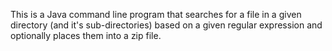 This is a Java command line program that searches for a file in a given directory (and it's sub-directories) based on a given regular expression and optionally places them into a zip file.
